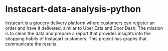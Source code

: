 # Instacart-data-analysis-python
Instacart is a grocery delivery platform where customers can register an order and have it delivered, similar to Uber Eats and Door Dash. The mission is to clean the data and prepare a report that provides insights into the shopping habits of Instacart customers. This project has graphs that communicate the results.
